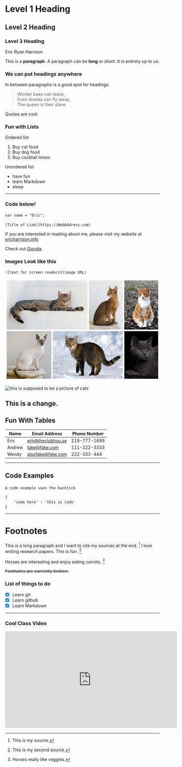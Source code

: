 # Level 1 Heading 

## Level 2 Heading

### Level 3 Heading

Eric Ryan Harrison

This is a **paragraph**. A paragraph can be **long** or *short*. It is entirely up to us.

### We can put headings anywhere

In between paragraphs is a good spot for headings.

> Worker bees can leave,  
> Even drones can fly away,  
> The queen is their slave

Quotes are cool.

### Fun with Lists

Ordered list
1. Buy cat food
2. Buy dog food
3. Buy cocktail mixes

Unordered list
- have fun
- learn Markdown
- sleep

--- 

### Code below!

`var name = "Eric";`

`[Title of Link](https://WebAddress.com)`

If you are interested in reading about me, please visit my website at [ericharrison.info](https://ericharrison.info)

Check out [Google](https://google.com).

### Images Look like this

`![text for screen readers](image URL)`

![cats](https://raw.githubusercontent.com/cbc12instructor/week1/main/cats.jpg)

![this is supposed to be a picture of cats](asdfasdf)

This is a change.
---

## Fun With Tables

| Name | Email Address | Phone Number |
| ---- | ------------- | ------------ |
| Eric | erh@theclubhou.se | 219-777-1699 |
| Andrew | fake@fake.com | 111-222-3333 |
| Wendy | alsofake@fake.com | 222-333-444 |

---

## Code Examples

`A code example uses the backtick`


```
{
    'code here' : 'this is code'
}
```

---

# Footnotes

This is a long paragraph and I want to cite my sources at the end. [^1] I love writing research papers. This is fun. [^2]

Horses are interesting and enjoy eating carrots. [^3]

[^1]: This is my source.
[^2]: This is my second source.
[^3]: Horses really like veggies.

~~Footnotes are currently broken.~~

### List of things to do

- [x] Learn git
- [x] Learn github
- [x] Learn Markdown

---

### Cool Class Video

<iframe width="560" height="315" src="https://www.youtube.com/embed/M72drOjAL9g" title="YouTube video player" frameborder="0" allow="accelerometer; autoplay; clipboard-write; encrypted-media; gyroscope; picture-in-picture" allowfullscreen></iframe>